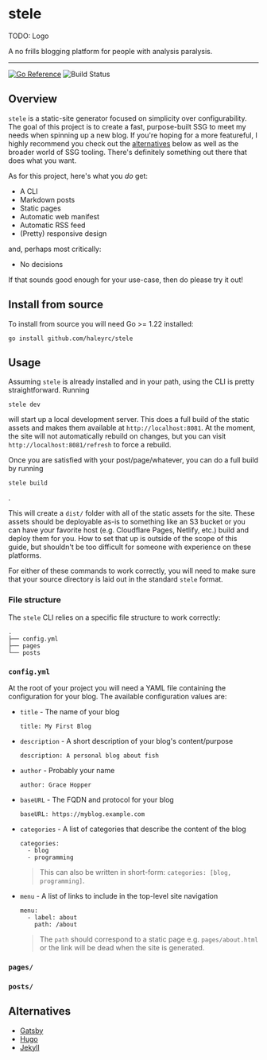 # stele

TODO: Logo

A no frills blogging platform for people with analysis paralysis.

---

[![Go Reference](https://pkg.go.dev/badge/github.com/haleyrc/stele.svg)](https://pkg.go.dev/github.com/haleyrc/stele)
![Build Status](https://github.com/haleyrc/stele/actions/workflows/test.yml/badge.svg)

## Overview

`stele` is a static-site generator focused on simplicity over configurability. The goal of this project is to create a fast, purpose-built SSG to meet my needs when spinning up a new blog. If you're hoping for a more featureful, I highly recommend you check out the [alternatives](#alternatives) below as well as the broader world of SSG tooling. There's definitely something out there that does what you want.

As for this project, here's what you _do_ get:

* A CLI
* Markdown posts
* Static pages
* Automatic web manifest
* Automatic RSS feed
* (Pretty) responsive design

and, perhaps most critically:

* No decisions

If that sounds good enough for your use-case, then do please try it out!

## Install from source

To install from source you will need Go >= 1.22 installed:

```
go install github.com/haleyrc/stele
```

## Usage

Assuming `stele` is already installed and in your path, using the CLI is pretty
straightforward. Running

```
stele dev
```

will start up a local development server. This does a full build of the static assets and makes them available at `http://localhost:8081`. At the moment, the site will not automatically rebuild on changes, but you can visit `http://localhost:8081/refresh` to force a rebuild.

Once you are satisfied with your post/page/whatever, you can do a full build by running

```
stele build
```
.

This will create a `dist/` folder with all of the static assets for the site. These assets should be deployable as-is to something like an S3 bucket or you can have your favorite host (e.g. Cloudflare Pages, Netlify, etc.) build and deploy them for you. How to set that up is outside of the scope of this guide, but shouldn't be too difficult for someone with experience on these platforms.

For either of these commands to work correctly, you will need to make sure that your source directory is laid out in the standard `stele` format.

### File structure

The `stele` CLI relies on a specific file structure to work correctly:

```
.
├── config.yml
├── pages
└── posts
```

### `config.yml`

At the root of your project you will need a YAML file containing the configuration for your blog. The available configuration values are:

* `title` - The name of your blog
  ```
  title: My First Blog
  ```
* `description` - A short description of your blog's content/purpose
  ```
  description: A personal blog about fish
  ```
* `author` - Probably your name
  ```
  author: Grace Hopper
  ```
* `baseURL` - The FQDN and protocol for your blog
  ```
  baseURL: https://myblog.example.com
  ```
* `categories` - A list of categories that describe the content of the blog
  ```
  categories:
    - blog
    - programming
  ```
  > This can also be written in short-form: `categories: [blog, programming]`.
* `menu` - A list of links to include in the top-level site navigation
  ```
  menu:
    - label: about
      path: /about
  ```
  > The `path` should correspond to a static page e.g. `pages/about.html` or the link will be dead when the site is generated.

### `pages/`

### `posts/`

## Alternatives

- [Gatsby](https://www.gatsbyjs.com/)
- [Hugo](https://gohugo.io/)
- [Jekyll](https://jekyllrb.com/)

